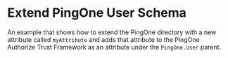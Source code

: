 # Extend PingOne User Schema

An example that shows how to extend the PingOne directory with a new attribute called `myAttribute` and adds that attribute to the PingOne Authorize Trust Framework as an attribute under the `PingOne.User` parent.
